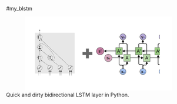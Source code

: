#my_blstm
<center><img src="./blstm.png" width=400></center>
Quick and dirty bidirectional LSTM layer in Python.
